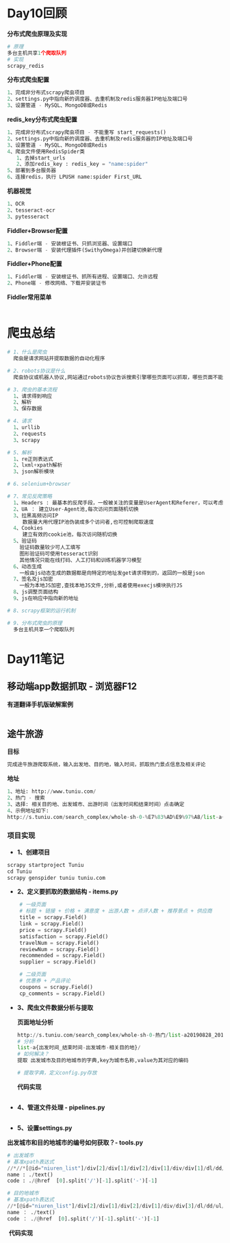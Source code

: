 # **Day10回顾**

**分布式爬虫原理及实现**

```python
# 原理
多台主机共享1个爬取队列
# 实现
scrapy_redis
```

**分布式爬虫配置**

```python
1、完成非分布式scrapy爬虫项目
2、settings.py中指向新的调度器、去重机制及redis服务器IP地址及端口号
3、设置管道 - MySQL、MongoDB或Redis
```

**redis_key分布式爬虫配置**

```python
1、完成非分布式scrapy爬虫项目 - 不能重写 start_requests()
2、settings.py中指向新的调度器、去重机制及redis服务器的IP地址及端口号
3、设置管道 - MySQL、MongoDB或Redis
4、爬虫文件使用RedisSpider类
   1、去掉start_urls
   2、添加redis_key : redis_key = "name:spider"
5、部署到多台服务器
6、连接redis，执行 LPUSH name:spider First_URL
```

**机器视觉**

```python
1、OCR
2、tesseract-ocr
3、pytesseract
```

**Fiddler+Browser配置**

```python
1、Fiddler端 - 安装根证书、只抓浏览器、设置端口
2、Browser端 - 安装代理插件(SwithyOmega)并创建切换新代理
```

**Fiddler+Phone配置**

```python
1、Fiddler端 - 安装根证书、抓所有进程、设置端口、允许远程
2、Phone端 - 修改网络、下载并安装证书
```

**Fiddler常用菜单**

```python

```



# **爬虫总结**

```python
# 1、什么是爬虫
  爬虫是请求网站并提取数据的自动化程序

# 2、robots协议是什么
  爬虫协议或机器人协议,网站通过robots协议告诉搜索引擎哪些页面可以抓取，哪些页面不能抓取

# 3、爬虫的基本流程
  1、请求得到响应
  2、解析
  3、保存数据

# 4、请求
  1、urllib
  2、requests
  3、scrapy

# 5、解析
  1、re正则表达式
  2、lxml+xpath解析
  3、json解析模块

# 6、selenium+browser

# 7、常见反爬策略
  1、Headers : 最基本的反爬手段，一般被关注的变量是UserAgent和Referer，可以考虑使用浏览器中
  2、UA ： 建立User-Agent池,每次访问页面随机切换
  3、拉黑高频访问IP
     数据量大用代理IP池伪装成多个访问者,也可控制爬取速度
  4、Cookies
     建立有效的cookie池，每次访问随机切换
  5、验证码
    验证码数量较少可人工填写
    图形验证码可使用tesseract识别
    其他情况只能在线打码、人工打码和训练机器学习模型
  6、动态生成
    一般由js动态生成的数据都是向特定的地址发get请求得到的，返回的一般是json
  7、签名及js加密
    一般为本地JS加密,查找本地JS文件,分析,或者使用execjs模块执行JS
  8、js调整页面结构
  9、js在响应中指向新的地址

# 8、scrapy框架的运行机制

# 9、分布式爬虫的原理
  多台主机共享一个爬取队列
```

# **Day11笔记**

## **移动端app数据抓取 - 浏览器F12**



**有道翻译手机版破解案例**

```python

```

## **途牛旅游**

**目标**

```python
完成途牛旅游爬取系统，输入出发地、目的地，输入时间，抓取热门景点信息及相关评论
```

**地址**

```python
1、地址: http://www.tuniu.com/
2、热门 - 搜索
3、选择: 相关目的地、出发城市、出游时间（出发时间和结束时间）点击确定
4、示例地址如下:
http://s.tuniu.com/search_complex/whole-sh-0-%E7%83%AD%E9%97%A8/list-a{触发时间}_{结束时间}-{出发城市}-{相关目的地}/
```

### 	**项目实现**

- **1、创建项目**

```python
scrapy startproject Tuniu
cd Tuniu
scrapy genspider tuniu tuniu.com
```

- **2、定义要抓取的数据结构 - items.py**

```python
    # 一级页面
    # 标题 + 链接 + 价格 + 满意度 + 出游人数 + 点评人数 + 推荐景点 + 供应商
    title = scrapy.Field()
    link = scrapy.Field()
    price = scrapy.Field()
    satisfaction = scrapy.Field()
    travelNum = scrapy.Field()
    reviewNum = scrapy.Field()
    recommended = scrapy.Field()
    supplier = scrapy.Field()

    # 二级页面
    # 优惠券 + 产品评论
    coupons = scrapy.Field()
    cp_comments = scrapy.Field()
```

- **3、爬虫文件数据分析与提取**

  **页面地址分析**

  ```python
  http://s.tuniu.com/search_complex/whole-sh-0-热门/list-a20190828_20190930-l200-m3922/
  # 分析
  list-a{出发时间_结束时间-出发城市-相关目的地}/
  # 如何解决？
  提取 出发城市及目的地城市的字典,key为城市名称,value为其对应的编码
  
  # 提取字典，定义config.py存放
  ```

  **代码实现**

  ```python
  
  ```
  
- **4、管道文件处理 - pipelines.py**

  ```python
  
  ```

- **5、设置settings.py**



**出发城市和目的地城市的编号如何获取？- tools.py**

```python
# 出发城市
# 基准xpath表达式
//*//*[@id="niuren_list"]/div[2]/div[1]/div[2]/div[1]/div/div[1]/dl/dd/ul/li[contains(@class,"filter_input")]/a
name : ./text()
code : ./@href  [0].split('/')[-1].split('-')[-1]

# 目的地城市
# 基准xpath表达式
//*[@id="niuren_list"]/div[2]/div[1]/div[2]/div[1]/div/div[3]/dl/dd/ul/li[contains(@class,"filter_input")]/a
name ： ./text()
code ： ./@href  [0].split('/')[-1].split('-')[-1]
```

​	**代码实现**

```python

```